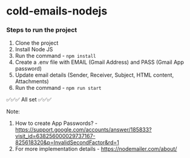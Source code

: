 # cold-emails-nodejs

### Steps to run the project

1. Clone the project
2. Install Node JS
3. Run the command - `npm install`
4. Create a .env file with EMAIL (Gmail Address) and PASS (Gmail App password)
5. Update email details (Sender, Receiver, Subject, HTML content, Attachments)
6. Run the command - `npm run start`

✅✅✅ All set ✅✅✅

Note:
1. How to create App Passwords? - 
   https://support.google.com/accounts/answer/185833?visit_id=638256000029737167-825618320&p=InvalidSecondFactor&rd=1
2. For more implementation details - https://nodemailer.com/about/

